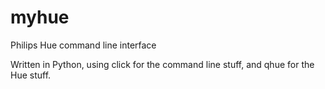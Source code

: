 # myhue
Philips Hue command line interface

Written in Python, using click for the command line stuff, and qhue for the Hue stuff.
